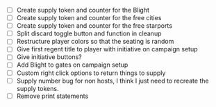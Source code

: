 - [ ] Create supply token and counter for the Blight 
- [ ] Create supply token and counter for the free cities 
- [ ] Create supply token and counter for the free starports
- [ ] Split discard toggle button and function in cleanup
- [ ] Restructure player colors so that the seating is random
- [ ] Give first regent title to player with initiative on campaign setup
- [ ] Give initiative buttons?
- [ ] Add Blight to gates on campaign setup
- [ ] Custom right click options to return things to supply 
- [ ] Supply number bug for non hosts, I think I just need to recreate the supply tokens.
- [ ] Remove print statements